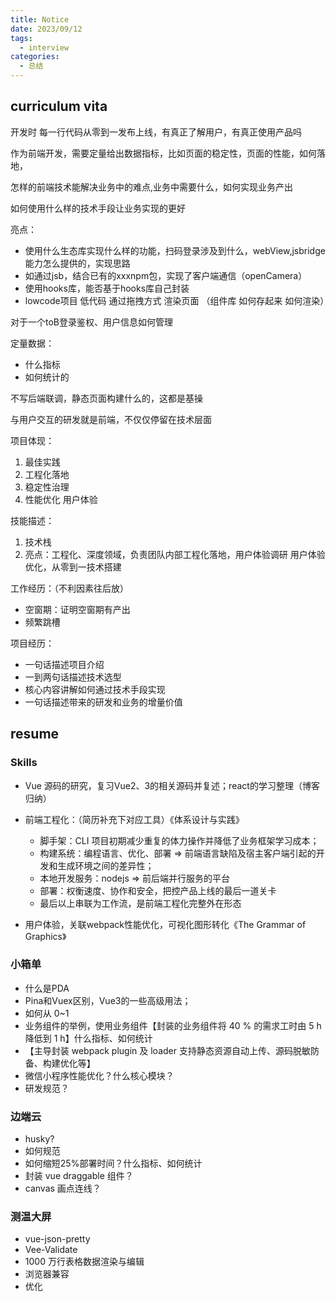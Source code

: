 ```yaml
---
title: Notice
date: 2023/09/12
tags:
  - interview
categories:
  - 总结
---
```


## curriculum vita

开发时 每一行代码从零到一发布上线，有真正了解用户，有真正使用产品吗

作为前端开发，需要定量给出数据指标，比如页面的稳定性，页面的性能，如何落地，

怎样的前端技术能解决业务中的难点,业务中需要什么，如何实现业务产出

如何使用什么样的技术手段让业务实现的更好

亮点：
- 使用什么生态库实现什么样的功能，扫码登录涉及到什么，webView,jsbridge能力怎么提供的，实现思路
- 如通过jsb，结合已有的xxxnpm包，实现了客户端通信（openCamera）
- 使用hooks库，能否基于hooks库自己封装
- lowcode项目 低代码 通过拖拽方式 渲染页面 （组件库 如何存起来 如何渲染）

对于一个toB登录鉴权、用户信息如何管理

定量数据：
- 什么指标
- 如何统计的

不写后端联调，静态页面构建什么的，这都是基操

与用户交互的研发就是前端，不仅仅停留在技术层面

项目体现：
1. 最佳实践
2. 工程化落地
3. 稳定性治理
4. 性能优化 用户体验

技能描述：
1. 技术栈
2. 亮点：工程化、深度领域，负责团队内部工程化落地，用户体验调研 用户体验优化，从零到一技术搭建

工作经历：（不利因素往后放）
- 空窗期：证明空窗期有产出
- 频繁跳槽

项目经历：
- 一句话描述项目介绍
- 一到两句话描述技术选型
- 核心内容讲解如何通过技术手段实现   
- 一句话描述带来的研发和业务的增量价值


## resume

### Skills

- Vue 源码的研究，复习Vue2、3的相关源码并复述；react的学习整理（博客归纳）
- 前端工程化：（简历补充下对应工具）《体系设计与实践》
  - 脚手架：CLI 项目初期减少重复的体力操作并降低了业务框架学习成本；
  - 构建系统：编程语言、优化、部署 => 前端语言缺陷及宿主客户端引起的开发和生成环境之间的差异性；
  - 本地开发服务：nodejs => 前后端并行服务的平台
  - 部署：权衡速度、协作和安全，把控产品上线的最后一道关卡
  - 最后以上串联为工作流，是前端工程化完整外在形态

- 用户体验，关联webpack性能优化，可视化图形转化《The Grammar of Graphics》

### 小箱单

- 什么是PDA
- Pina和Vuex区别，Vue3的一些高级用法；
- 如何从 0~1
- 业务组件的举例，使用业务组件【封装的业务组件将 40 % 的需求工时由 5 h 降低到 1 h】什么指标、如何统计
- 【主导封装 webpack plugin 及 loader 支持静态资源自动上传、源码脱敏防备、构建优化等】
- 微信小程序性能优化？什么核心模块？
- 研发规范？

### 边端云

- husky?
- 如何规范
- 如何缩短25%部署时间？什么指标、如何统计
- 封装 vue draggable 组件？
- canvas 画点连线？

### 测温大屏

- vue-json-pretty
- Vee-Validate
- 1000 万行表格数据渲染与编辑
- 浏览器兼容
- 优化






